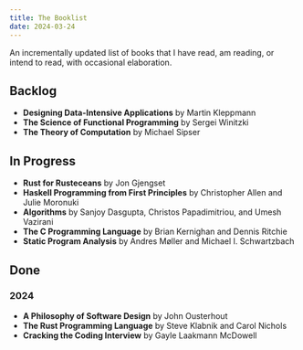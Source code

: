 ```yaml
---
title: The Booklist
date: 2024-03-24
---
```


An incrementally updated list of books that I have read, am reading, or intend to read, with occasional elaboration.

## Backlog
- **Designing Data-Intensive Applications** by Martin Kleppmann
- **The Science of Functional Programming** by Sergei Winitzki
- **The Theory of Computation** by Michael Sipser

## In Progress
- **Rust for Rusteceans** by Jon Gjengset
- **Haskell Programming from First Principles** by Christopher Allen and Julie Moronuki
- **Algorithms** by Sanjoy Dasgupta, Christos Papadimitriou, and Umesh Vazirani
- **The C Programming Language** by Brian Kernighan and Dennis Ritchie
- **Static Program Analysis** by Andres Møller and Michael I. Schwartzbach

## Done

### 2024

- **A Philosophy of Software Design** by John Ousterhout
- **The Rust Programming Language** by Steve Klabnik and Carol Nichols
- **Cracking the Coding Interview** by Gayle Laakmann McDowell
